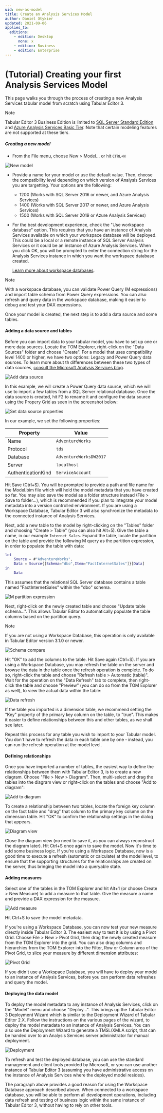 ```yaml
---
uid: new-as-model
title: Create an Analysis Services Model
author: Daniel Otykier
updated: 2021-09-06
applies_to:
  editions:
    - edition: Desktop
      none: x
    - edition: Business
    - edition: Enterprise
---
```


# (Tutorial) Creating your first Analysis Services Model

This page walks you through the process of creating a new Analysis Services tabular model from scratch using Tabular Editor 3.

> [!NOTE]
> Tabular Editor 3 Business Edition is limited to [SQL Server Standard Edition](https://docs.microsoft.com/en-us/analysis-services/analysis-services-features-supported-by-the-editions-of-sql-server-2016?view=asallproducts-allversions#tabular-models) and [Azure Analysis Services Basic Tier](https://docs.microsoft.com/en-us/azure/analysis-services/analysis-services-overview#basic-tier). Note that certain modeling features are not supported at these tiers.

##### Creating a new model

- From the File menu, choose New > Model... or hit `CTRL+N`

![New model](https://user-images.githubusercontent.com/8976200/116813646-02a6fc80-ab55-11eb-89b0-8909b768ce7e.png)

- Provide a name for your model or use the default value. Then, choose the compatibility level depending on which version of Analysis Services you are targetting. Your options are the following:
  - 1200 (Works with SQL Server 2016 or newer, and Azure Analysis Services)
  - 1400 (Works with SQL Server 2017 or newer, and Azure Analysis Services)
  - 1500 (Works with SQL Server 2019 or Azure Analysis Services)
- For the best development experience, check the "Use workspace database" option. This requires that you have an instance of Analysis Services available on which your workspace database will be deployed. This could be a local or a remote instance of SQL Server Analysis Services or it could be an instance of Azure Analysis Services. When you click OK, you will be prompted to enter the connection string for the Analysis Services instance in which you want the workspace database created.

  [Learn more about workspace databases](xref:workspace-mode).

> [!NOTE]
> With a workspace database, you can validate Power Query (M expressions) and import table schema from Power Query expressions. You can also refresh and query data in the workspace database, making it easier to debug and test your DAX expressions.

Once your model is created, the next step is to add a data source and some tables.

#### Adding a data source and tables

Before you can import data to your tabular model, you have to set up one or more data sources. Locate the TOM Explorer, right-click on the "Data Sources" folder and choose "Create". For a model that uses compatibility level 1400 or higher, we have two options: Legacy and Power Query data sources. To learn more about th differences between these two types of data sources, [consult the Microsoft Analysis Services blog](https://docs.microsoft.com/en-us/archive/blogs/analysisservices/using-legacy-data-sources-in-tabular-1400).

![Add data source](https://user-images.githubusercontent.com/8976200/124598010-72db4280-de64-11eb-818a-e5793f061185.png)

In this example, we will create a Power Query data source, which we will use to import a few tables from a SQL Server relational database. Once the data source is created, hit F2 to rename it and configure the data source using the Propery Grid as seen in the screenshot below:

![Set data source properties](https://user-images.githubusercontent.com/8976200/124599856-71ab1500-de66-11eb-8ede-3a6272872734.png)

In our example, we set the following properties:

| Property           | Value                  |
| ------------------ | ---------------------- |
| Name               | `AdventureWorks`       |
| Protocol           | `tds`                  |
| Database           | `AdventureWorksDW2017` |
| Server             | `localhost`            |
| AuthenticationKind | `ServiceAccount`       |

Hit Save (Ctrl+S). You will be prompted to provide a path and file name for the Model.bim file which will hold the model metadata that you have created so far. You may also save the model as a folder structure instead (File > Save to folder...), which is recommended if you plan to integrate your model metadata into a version controlled environment. If you are using a Workspace Database, Tabular Editor 3 will also synchronize the metadata to the connected instance of Analysis Services.

Next, add a new table to the model by right-clicking on the "Tables" folder and choosing "Create > Table" (you can also hit Alt+5). Give the table a name, in our example `Internet Sales`. Expand the table, locate the partition on the table and provide the following M query as the partition expression, in order to populate the table with data:

```M
let
    Source = #"AdventureWorks",
    Data = Source{[Schema="dbo",Item="FactInternetSales"]}[Data]
in
    Data
```

This assumes that the relational SQL Server database contains a table named "FactInternetSales" within the "dbo" schema.

![M partition expression](https://user-images.githubusercontent.com/8976200/124601212-dd41b200-de67-11eb-9720-3890d7d746ba.png)

Next, right-click on the newly created table and choose "Update table schema...". This allows Tabular Editor to automatically populate the table columns based on the partition query.

> [!NOTE]
> If you are not using a Workspace Database, this operation is only available in Tabular Editor version 3.1.0 or newer.

![Schema compare](https://user-images.githubusercontent.com/8976200/124601333-0104f800-de68-11eb-94f7-654c9e8ff206.png)

Hit "OK" to add the columns to the table. Hit Save again (Ctrl+S). If you are using a Workspace Database, you may refresh the table on the server and browse the data in the table once the refresh operation is complete. To do so, right-click the table and choose "Refresh table > Automatic (table)". Wait for the operation on the "Data Refresh" tab to complete, then right-click the table and choose "Preview" (you can do so from the TOM Explorer as well), to view the actual data within the table:

![Data refresh](https://user-images.githubusercontent.com/8976200/124602234-f0a14d00-de68-11eb-8886-dc7e0d255f9a.png)

If the table you imported is a dimension table, we recommend setting the "Key" property of the primary key column on the table, to "true". This makes it easier to define relationships between this and other tables, as we shall see later.

Repeat this process for any table you wish to import to your Tabular model. You don't have to refresh the data in each table one by one - instead, you can run the refresh operation at the model level.

#### Defining relationships

Once you have imported a number of tables, the easiest way to define the relationships between them with Tabular Editor 3, is to create a new diagram. Choose "File > New > Diagram". Then, multi-select and drag the tables into the diagram view or right-click on the tables and choose "Add to diagram":

![Add to diagram](https://user-images.githubusercontent.com/8976200/124602823-8a68fa00-de69-11eb-9332-09ad42c4f1b3.png)

To create a relationship between two tables, locate the foreign key column on the fact table and "drag" that column to the primary key column on the dimension table. Hit "OK" to confirm the relationship settings in the dialog that appears.

![Diagram view](https://user-images.githubusercontent.com/8976200/124604764-8f2ead80-de6b-11eb-88d0-c9cebbca57d0.png)

Close the diagram view (no need to save it, as you can always reconstruct the diagram later). Hit Ctrl+S once again to save the model. Now it's time to add some business logic. If you're using a Workspace Database, now is a good time to execute a refresh (automatic or calculate) at the model level, to ensure that the supporting structures for the relationships are created on the server, thus bringing the model into a queryable state.

#### Adding measures

Select one of the tables in the TOM Explorer and hit Alt+1 (or choose Create > New Measure) to add a measure to that table. Give the measure a name and provide a DAX expression for the measure.

![Add measure](https://user-images.githubusercontent.com/8976200/124605349-19771180-de6c-11eb-94be-7baf8b5e0ee9.png)

Hit Ctrl+S to save the model metadata.

If you're using a Workspace Database, you can now test your new measure directly inside Tabular Editor 3. The easiest way to test it is by using a Pivot Grid. Choose File > New > Pivot Grid, then drag the newly created measure from the TOM Explorer into the grid. You can also drag columns and hierarchies from the TOM Explorer into the Filter, Row or Column area of the Pivot Grid, to slice your measure by different dimension attributes:

![Pivot Grid](https://user-images.githubusercontent.com/8976200/124605906-ae7a0a80-de6c-11eb-985d-6fd580ed81d1.png)

If you didn't use a Workspace Database, you will have to deploy your model to an instance of Analysis Services, before you can perform data refreshes and query the model.

#### Deploying the data model

To deploy the model metadata to any instance of Analysis Services, click on the "Model" menu and choose "Deploy...". This brings up the Tabular Editor 3 Deployment Wizard which is similar to the Deployment Wizard of Tabular Editor 2.X. Follow the instructions on the various pages of the wizard, to deploy the model metadata to an instance of Analysis Services. You can also use the Deployment Wizard to generate a TMSL/XMLA script, that can be handed over to an Analysis Services server administrator for manual deployment.

![Deployment](https://user-images.githubusercontent.com/8976200/124607262-f5b4cb00-de6d-11eb-8139-4f74b5ae19bf.png)

To refresh and test the deployed database, you can use the standard management and client tools provided by Microsoft, or you can use another instance of Tabular Editor 3 (assuming you have administrative access on the instance of Analysis Services where the deployed model resides).

The paragraph above provides a good reason for using the Workspace Database approach described above. When connected to a workspace database, you will be able to perform all development operations, including data refresh and testing of business logic within the same instance of Tabular Editor 3, without having to rely on other tools.
